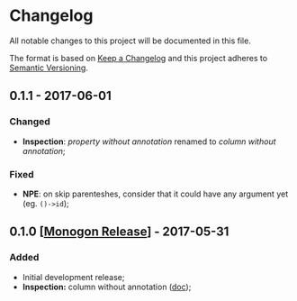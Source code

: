 # Changelog

All notable changes to this project will be documented in this file.

The format is based on [Keep a Changelog](http://keepachangelog.com/)
and this project adheres to [Semantic Versioning](http://semver.org/).

## 0.1.1 - 2017-06-01

### Changed

* **Inspection**: *property without annotation* renamed to *column without annotation*;

### Fixed

* **NPE**: on skip parenteshes, consider that it could have any argument yet (eg. `()->id`);

## 0.1.0 [[Monogon Release](https://github.com/rentalhost/laravel-insight/releases/tag/0.1.0)] - 2017-05-31

### Added

* Initial development release;
* **Inspection:** column without annotation ([doc](https://github.com/rentalhost/laravel-insight/wiki/Inspections#column-without-annotation));


